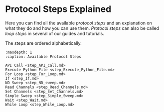 # Protocol Steps Explained

Here you can find all the available *protocol steps* and an explanation on what they do and how you can use them. *Protocol steps* can also be called *loop steps* in several of our guides and tutorials.

The steps are ordered alphabetically.

```{toctree}
:maxdepth: 1
:caption: Available Protocol Steps

API Call <step_API_Call.md>
Execute Python File <step_Execute_Python_File.md>
For Loop <step_For_Loop.md>
If <step_If.md>
ND Sweep <step_ND_sweep.md>
Read Channels <step_Read_Channels.md>
Set Channels <step_Set_Channels.md>
Simple Sweep <step_Simple_Sweep.md>
Wait <step_Wait.md>
While Loop <step_While_Loop.md>
```
